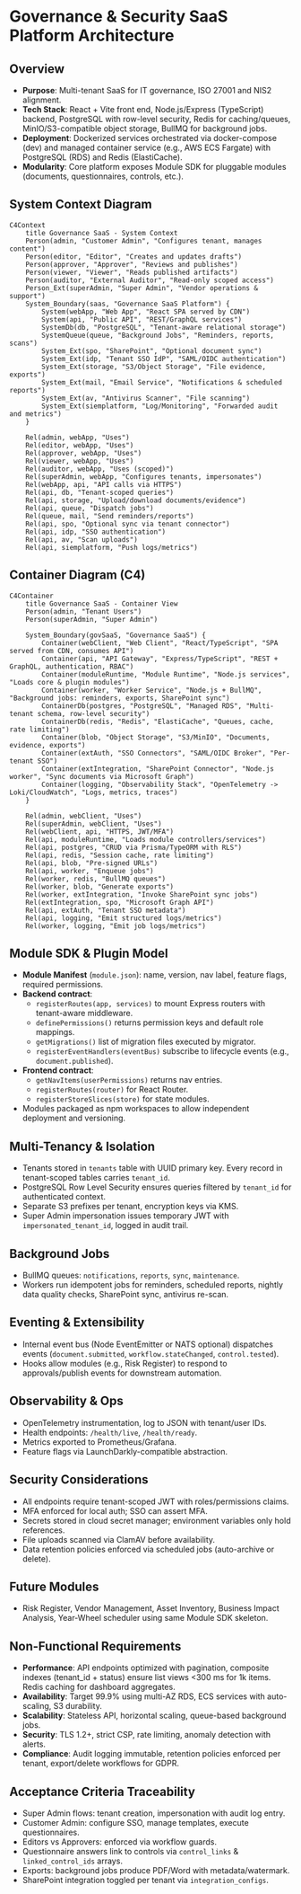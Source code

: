 # Governance & Security SaaS Platform Architecture

## Overview
- **Purpose**: Multi-tenant SaaS for IT governance, ISO 27001 and NIS2 alignment.
- **Tech Stack**: React + Vite front end, Node.js/Express (TypeScript) backend, PostgreSQL with row-level security, Redis for caching/queues, MinIO/S3-compatible object storage, BullMQ for background jobs.
- **Deployment**: Dockerized services orchestrated via docker-compose (dev) and managed container service (e.g., AWS ECS Fargate) with PostgreSQL (RDS) and Redis (ElastiCache).
- **Modularity**: Core platform exposes Module SDK for pluggable modules (documents, questionnaires, controls, etc.).

## System Context Diagram
```mermaid
C4Context
    title Governance SaaS - System Context
    Person(admin, "Customer Admin", "Configures tenant, manages content")
    Person(editor, "Editor", "Creates and updates drafts")
    Person(approver, "Approver", "Reviews and publishes")
    Person(viewer, "Viewer", "Reads published artifacts")
    Person(auditor, "External Auditor", "Read-only scoped access")
    Person_Ext(superAdmin, "Super Admin", "Vendor operations & support")
    System_Boundary(saas, "Governance SaaS Platform") {
        System(webApp, "Web App", "React SPA served by CDN")
        System(api, "Public API", "REST/GraphQL services")
        SystemDb(db, "PostgreSQL", "Tenant-aware relational storage")
        SystemQueue(queue, "Background Jobs", "Reminders, reports, scans")
        System_Ext(spo, "SharePoint", "Optional document sync")
        System_Ext(idp, "Tenant SSO IdP", "SAML/OIDC authentication")
        System_Ext(storage, "S3/Object Storage", "File evidence, exports")
        System_Ext(mail, "Email Service", "Notifications & scheduled reports")
        System_Ext(av, "Antivirus Scanner", "File scanning")
        System_Ext(siemplatform, "Log/Monitoring", "Forwarded audit and metrics")
    }

    Rel(admin, webApp, "Uses")
    Rel(editor, webApp, "Uses")
    Rel(approver, webApp, "Uses")
    Rel(viewer, webApp, "Uses")
    Rel(auditor, webApp, "Uses (scoped)")
    Rel(superAdmin, webApp, "Configures tenants, impersonates")
    Rel(webApp, api, "API calls via HTTPS")
    Rel(api, db, "Tenant-scoped queries")
    Rel(api, storage, "Upload/download documents/evidence")
    Rel(api, queue, "Dispatch jobs")
    Rel(queue, mail, "Send reminders/reports")
    Rel(api, spo, "Optional sync via tenant connector")
    Rel(api, idp, "SSO authentication")
    Rel(api, av, "Scan uploads")
    Rel(api, siemplatform, "Push logs/metrics")
```

## Container Diagram (C4)
```mermaid
C4Container
    title Governance SaaS - Container View
    Person(admin, "Tenant Users")
    Person(superAdmin, "Super Admin")

    System_Boundary(govSaaS, "Governance SaaS") {
        Container(webClient, "Web Client", "React/TypeScript", "SPA served from CDN, consumes API")
        Container(api, "API Gateway", "Express/TypeScript", "REST + GraphQL, authentication, RBAC")
        Container(moduleRuntime, "Module Runtime", "Node.js services", "Loads core & plugin modules")
        Container(worker, "Worker Service", "Node.js + BullMQ", "Background jobs: reminders, exports, SharePoint sync")
        ContainerDb(postgres, "PostgreSQL", "Managed RDS", "Multi-tenant schema, row-level security")
        ContainerDb(redis, "Redis", "ElastiCache", "Queues, cache, rate limiting")
        Container(blob, "Object Storage", "S3/MinIO", "Documents, evidence, exports")
        Container(extAuth, "SSO Connectors", "SAML/OIDC Broker", "Per-tenant SSO")
        Container(extIntegration, "SharePoint Connector", "Node.js worker", "Sync documents via Microsoft Graph")
        Container(logging, "Observability Stack", "OpenTelemetry -> Loki/CloudWatch", "Logs, metrics, traces")
    }

    Rel(admin, webClient, "Uses")
    Rel(superAdmin, webClient, "Uses")
    Rel(webClient, api, "HTTPS, JWT/MFA")
    Rel(api, moduleRuntime, "Loads module controllers/services")
    Rel(api, postgres, "CRUD via Prisma/TypeORM with RLS")
    Rel(api, redis, "Session cache, rate limiting")
    Rel(api, blob, "Pre-signed URLs")
    Rel(api, worker, "Enqueue jobs")
    Rel(worker, redis, "BullMQ queues")
    Rel(worker, blob, "Generate exports")
    Rel(worker, extIntegration, "Invoke SharePoint sync jobs")
    Rel(extIntegration, spo, "Microsoft Graph API")
    Rel(api, extAuth, "Tenant SSO metadata")
    Rel(api, logging, "Emit structured logs/metrics")
    Rel(worker, logging, "Emit job logs/metrics")
```

## Module SDK & Plugin Model
- **Module Manifest** (`module.json`): name, version, nav label, feature flags, required permissions.
- **Backend contract**:
  - `registerRoutes(app, services)` to mount Express routers with tenant-aware middleware.
  - `definePermissions()` returns permission keys and default role mappings.
  - `getMigrations()` list of migration files executed by migrator.
  - `registerEventHandlers(eventBus)` subscribe to lifecycle events (e.g., `document.published`).
- **Frontend contract**:
  - `getNavItems(userPermissions)` returns nav entries.
  - `registerRoutes(router)` for React Router.
  - `registerStoreSlices(store)` for state modules.
- Modules packaged as npm workspaces to allow independent deployment and versioning.

## Multi-Tenancy & Isolation
- Tenants stored in `tenants` table with UUID primary key. Every record in tenant-scoped tables carries `tenant_id`.
- PostgreSQL Row Level Security ensures queries filtered by `tenant_id` for authenticated context.
- Separate S3 prefixes per tenant, encryption keys via KMS.
- Super Admin impersonation issues temporary JWT with `impersonated_tenant_id`, logged in audit trail.

## Background Jobs
- BullMQ queues: `notifications`, `reports`, `sync`, `maintenance`.
- Workers run idempotent jobs for reminders, scheduled reports, nightly data quality checks, SharePoint sync, antivirus re-scan.

## Eventing & Extensibility
- Internal event bus (Node EventEmitter or NATS optional) dispatches events (`document.submitted`, `workflow.stateChanged`, `control.tested`).
- Hooks allow modules (e.g., Risk Register) to respond to approvals/publish events for downstream automation.

## Observability & Ops
- OpenTelemetry instrumentation, log to JSON with tenant/user IDs.
- Health endpoints: `/health/live`, `/health/ready`.
- Metrics exported to Prometheus/Grafana.
- Feature flags via LaunchDarkly-compatible abstraction.

## Security Considerations
- All endpoints require tenant-scoped JWT with roles/permissions claims.
- MFA enforced for local auth; SSO can assert MFA.
- Secrets stored in cloud secret manager; environment variables only hold references.
- File uploads scanned via ClamAV before availability.
- Data retention policies enforced via scheduled jobs (auto-archive or delete).

## Future Modules
- Risk Register, Vendor Management, Asset Inventory, Business Impact Analysis, Year-Wheel scheduler using same Module SDK skeleton.

## Non-Functional Requirements
- **Performance**: API endpoints optimized with pagination, composite indexes (tenant_id + status) ensure list views <300 ms for 1k items. Redis caching for dashboard aggregates.
- **Availability**: Target 99.9% using multi-AZ RDS, ECS services with auto-scaling, S3 durability.
- **Scalability**: Stateless API, horizontal scaling, queue-based background jobs.
- **Security**: TLS 1.2+, strict CSP, rate limiting, anomaly detection with alerts.
- **Compliance**: Audit logging immutable, retention policies enforced per tenant, export/delete workflows for GDPR.

## Acceptance Criteria Traceability
- Super Admin flows: tenant creation, impersonation with audit log entry.
- Customer Admin: configure SSO, manage templates, execute questionnaires.
- Editors vs Approvers: enforced via workflow guards.
- Questionnaire answers link to controls via `control_links` & `linked_control_ids` arrays.
- Exports: background jobs produce PDF/Word with metadata/watermark.
- SharePoint integration toggled per tenant via `integration_configs`.

